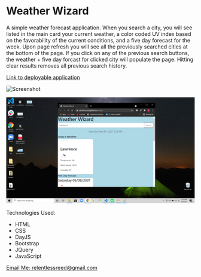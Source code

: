 <h1>Weather Wizard</h1>
A simple weather forecast application. When you search a city, you will see listed in the main card your current weather, a color coded UV index based on the favorability of the current conditions, and a five day forecast for the week. Upon page refresh you will see all the previously searched cities at the bottom of the page. If you click on any of the previous search buttons, the weather + five day forcast for clicked city will populate the page. Hitting clear results removes all previous search history.

[Link to deployable application](https://relentlessreed.github.io/week6/)

![Screenshot](weatherwizarddemo.gif)

![Screenshot](weatherwizardscreenshot.png)

Technologies Used:

- HTML
- CSS
- DayJS
- Bootstrap
- JQuery
- JavaScript

[Email Me: relentlessreed@gmail.com](mailto:relentlessreed@gmail.com?subject=GitHub)
